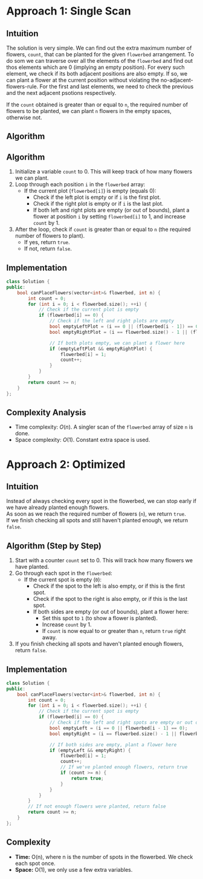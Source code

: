 # Approach 1: Single Scan

## Intuition

The solution is very simple. We can find out the extra maximum number of
flowers, `count`, that can be planted for the given `flowerbed` arrangement. To
do som we can traverse over all the elements of the `flowerbed` and find out
thos elements which are 0 (implying an empty position). For every such element,
we check if its both adjacent positions are also empty. If so, we can plant a
flower at the current position without violating the no-adjacent-flowers-rule.
For the first and last elements, we need to check the previous and the next
adjacent psotions respectively.

If the `count` obtained is greater than or equal to `n`, the required number of
flowers to be planted, we can plant `n` flowers in the empty spaces, otherwise
not.

## Algorithm

## Algorithm

1. Initialize a variable `count` to 0. This will keep track of how many flowers
   we can plant.
2. Loop through each position `i` in the `flowerbed` array:
   - If the current plot (`flowerbed[i]`) is empty (equals 0):
     - Check if the left plot is empty or if `i` is the first plot.
     - Check if the right plot is empty or if `i` is the last plot.
     - If both left and right plots are empty (or out of bounds), plant a flower
       at position `i` by setting `flowerbed[i]` to 1, and increase `count`
       by 1.
3. After the loop, check if `count` is greater than or equal to `n` (the
   required number of flowers to plant).
   - If yes, return `true`.
   - If not, return `false`.

## Implementation

```cpp
class Solution {
public:
    bool canPlaceFlowers(vector<int>& flowerbed, int n) {
        int count = 0;
        for (int i = 0; i < flowerbed.size(); ++i) {
            // Check if the current plot is empty
            if (flowerbed[i] == 0) {
                // Check if the left and right plots are empty
                bool emptyLeftPlot = (i == 0 || (flowerbed[i - 1]) == 0);
                bool emptyRightPlot = (i == flowerbed.size() - 1 || (flowerbed[i + 1] == 0));

                // If both plots empty, we can plant a flower here
                if (emptyLeftPlot && emptyRightPlot) {
                    flowerbed[i] = 1;
                    count++;
                }
            }
        }
        return count >= n;
    }
};
```

## Complexity Analysis

- Time complexity: $O(n)$. A singler scan of the `flowerbed` array of size `n`
  is done.
- Space complexity: $O(1)$. Constant extra space is used.

# Approach 2: Optimized

## Intuition

Instead of always checking every spot in the flowerbed, we can stop early if we
have already planted enough flowers.  
As soon as we reach the required number of flowers (`n`), we return `true`.  
If we finish checking all spots and still haven't planted enough, we return
`false`.

## Algorithm (Step by Step)

1. Start with a counter `count` set to 0. This will track how many flowers we
   have planted.
2. Go through each spot in the `flowerbed`:
   - If the current spot is empty (`0`):
     - Check if the spot to the left is also empty, or if this is the first
       spot.
     - Check if the spot to the right is also empty, or if this is the last
       spot.
     - If both sides are empty (or out of bounds), plant a flower here:
       - Set this spot to `1` (to show a flower is planted).
       - Increase `count` by 1.
       - If `count` is now equal to or greater than `n`, return `true` right
         away.
3. If you finish checking all spots and haven't planted enough flowers, return
   `false`.

## Implementation

```cpp
class Solution {
public:
    bool canPlaceFlowers(vector<int>& flowerbed, int n) {
        int count = 0;
        for (int i = 0; i < flowerbed.size(); ++i) {
            // Check if the current spot is empty
            if (flowerbed[i] == 0) {
                // Check if the left and right spots are empty or out of bounds
                bool emptyLeft = (i == 0 || flowerbed[i - 1] == 0);
                bool emptyRight = (i == flowerbed.size() - 1 || flowerbed[i + 1] == 0);

                // If both sides are empty, plant a flower here
                if (emptyLeft && emptyRight) {
                    flowerbed[i] = 1;
                    count++;
                    // If we've planted enough flowers, return true
                    if (count >= n) {
                        return true;
                    }
                }
            }
        }
        // If not enough flowers were planted, return false
        return count >= n;
    }
};
```

## Complexity

- **Time:** O(n), where n is the number of spots in the flowerbed. We check each
  spot once.
- **Space:** O(1), we only use a few extra variables.
